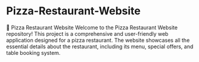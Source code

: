 # Pizza-Restaurant-Website
🍕 Pizza Restaurant Website Welcome to the Pizza Restaurant Website repository! This project is a comprehensive and user-friendly web application designed for a pizza restaurant. The website showcases all the essential details about the restaurant, including its menu, special offers, and table booking system.
